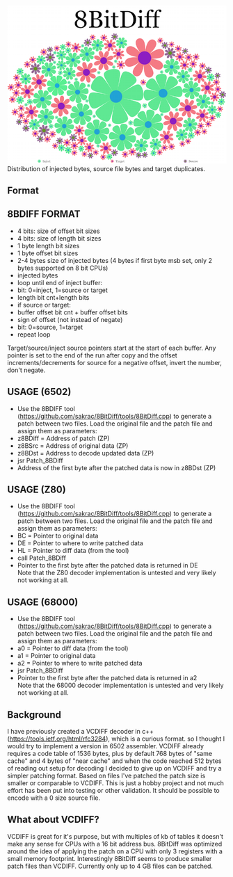 ![8bitdiff](/media/8BitDiff.png)
Distribution of injected bytes, source file bytes and target duplicates.

## Format

8BDIFF FORMAT
-------------
- 4 bits: size of offset bit sizes
- 4 bits: size of length bit sizes
- 1 byte length bit sizes
- 1 byte offset bit sizes
- 2-4 bytes size of injected bytes (4 bytes if first byte msb set, only 2 bytes supported on 8 bit CPUs)
- injected bytes
- loop until end of inject buffer:
-  bit: 0=inject, 1=source or target
-  length bit cnt+length bits
-  if source or target:
-   buffer offset bit cnt + buffer offset bits
- 	 sign of offset (not instead of negate)
- 	 bit: 0=source, 1=target
- repeat loop

Target/source/inject source pointers start at the start of each buffer.
Any pointer is set to the end of the run after copy and the offset increments/decrements for source for a negative offset, invert the number, don't negate.

USAGE (6502)
------------

- Use the 8BDIFF tool (https://github.com/sakrac/8BitDiff/tools/8BitDiff.cpp) to generate a patch between two files. Load the original file and the patch file and assign them as parameters:
- z8BDiff = Address of patch (ZP)
- z8BSrc = Address of original data (ZP)
- z8BDst = Address to decode updated data (ZP)
- jsr Patch_8BDiff
- Address of the first byte after the patched data is now in z8BDst (ZP)

USAGE (Z80)
------------

- Use the 8BDIFF tool (https://github.com/sakrac/8BitDiff/tools/8BitDiff.cpp) to generate a patch between two files. Load the original file and the patch file and assign them as parameters:
- BC = Pointer to original data
- DE = Pointer to where to write patched data
- HL = Pointer to diff data (from the tool)
- call Patch_8BDiff
- Pointer to the first byte after the patched data is returned in DE  
Note that the Z80 decoder implementation is untested and very likely not working at all.  

USAGE (68000)
------------

- Use the 8BDIFF tool (https://github.com/sakrac/8BitDiff/tools/8BitDiff.cpp) to generate a patch between two files. Load the original file and the patch file and assign them as parameters:
- a0 = Pointer to diff data (from the tool)
- a1 = Pointer to original data
- a2 = Pointer to where to write patched data
- jsr Patch_8BDiff
- Pointer to the first byte after the patched data is returned in a2  
Note that the 68000 decoder implementation is untested and very likely not working at all.  

## Background

I have previously created a VCDIFF decoder in c++ (https://tools.ietf.org/html/rfc3284), which is a curious format.
so I thought I would try to implement a version in 6502 assembler.
   VCDIFF already requires a code table of 1536 bytes, plus by default 768 bytes of "same cache" and 4
bytes of "near cache" and when the code reached 512 bytes of reading out setup for decoding I decided
to give up on VCDIFF and try a simpler patching format.
   Based on files I've patched the patch size is smaller or comparable to VCDIFF.
   This is just a hobby project and not much effort has been put into testing or other validation.
   It should be possible to encode with a 0 size source file.

## What about VCDIFF?

VCDIFF is great for it's purpose, but with multiples of kb of tables it doesn't make any sense for
CPUs with a 16 bit address bus. 8BitDiff was optimized around the idea of applying the patch on
a CPU with only 3 registers with a small memory footprint. Interestingly 8BitDiff seems to produce
smaller patch files than VCDIFF. Currently only up to 4 GB files can be patched.

